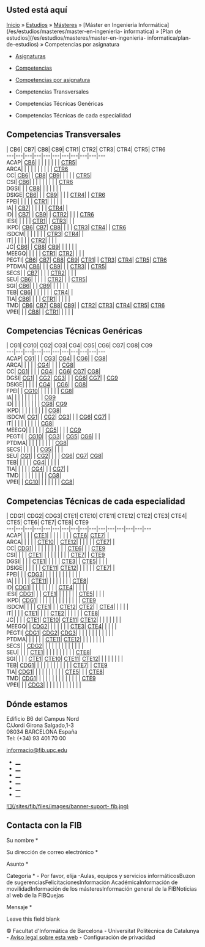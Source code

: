 ## Usted está aquí

[Inicio](/es) » [Estudios](/es/estudios) » [Másteres](/es/estudios/masteres) »
[Máster en Ingeniería Informática](/es/estudios/masteres/master-en-ingenieria-
informatica) » [Plan de estudios](/es/estudios/masteres/master-en-ingenieria-
informatica/plan-de-estudios) » Competencias por asignatura

  * [Asignaturas](/es/estudios/masteres/master-en-ingenieria-informatica/plan-de-estudios/asignaturas)
  * [Competencias](/es/estudios/masteres/master-en-ingenieria-informatica/plan-de-estudios/competencias)
  * [Competencias por asignatura](/es/estudios/masteres/master-en-ingenieria-informatica/plan-de-estudios/competencias-por-asignatura)

  * Competencias Transversales
  * Competencias Técnicas Genéricas
  * Competencias Técnicas de cada especialidad

## Competencias Transversales

| CB6| CB7| CB8| CB9| CTR1| CTR2| CTR3| CTR4| CTR5| CTR6  
---|---|---|---|---|---|---|---|---|---|---  
ACAP| [CB6](competencias#CB6 "Que los estudiantes sepan aplicar los conocimientos adquiridos y su capacidad de resolución de problemas en entornos nuevos o poco conocidos dentro de contextos más amplios \(o multidisciplinares\) relacionados con su área de estudio.")| | | | | | | | [CTR5](competencias#CTR5 "Tener motivación para la realización profesional y para afrontar nuevos retos, así como una visión amplia de las posibilidades de la carrera profesional en el ámbito de la Ingeniería en Informática. Tener motivación por la calidad y la mejora continua, y actuar con rigor en el desarrollo profesional. Capacidad de adaptación a los cambios organizativos o tecnológicos. Capacidad de trabajar en situaciones de falta de información y/o con restricciones temporales y/o de recursos.")|   
ARCA| | | | | | | | | | [CTR6](competencias#CTR6 "Capacidad de razonamiento crítico, lógico y matemático. Capacidad para resolver problemas dentro de su área de estudio. Capacidad de abstracción: capacidad de crear y utilizar modelos que reflejen situaciones reales. Capacidad de diseñar y realizar experimentos sencillos, y analizar e interpretar sus resultados. Capacidad de análisis, síntesis y evaluación.")  
CC| [CB6](competencias#CB6 "Que los estudiantes sepan aplicar los conocimientos adquiridos y su capacidad de resolución de problemas en entornos nuevos o poco conocidos dentro de contextos más amplios \(o multidisciplinares\) relacionados con su área de estudio.")| | [CB8](competencias#CB8 "Que los estudiantes sepan comunicar sus conclusiones y los conocimientos y razones últimas que las sustentan a públicos especializados y no especializados de un modo claro y sin  ambigüedades.")| [CB9](competencias#CB9 "Que los estudiantes posean las habilidades de aprendizaje que  les permitan continuar estudiando de un modo que habrá de ser en gran medida autodirigido o autónomo.")| | | | | [CTR5](competencias#CTR5 "Tener motivación para la realización profesional y para afrontar nuevos retos, así como una visión amplia de las posibilidades de la carrera profesional en el ámbito de la Ingeniería en Informática. Tener motivación por la calidad y la mejora continua, y actuar con rigor en el desarrollo profesional. Capacidad de adaptación a los cambios organizativos o tecnológicos. Capacidad de trabajar en situaciones de falta de información y/o con restricciones temporales y/o de recursos.")|   
CSI| [CB6](competencias#CB6 "Que los estudiantes sepan aplicar los conocimientos adquiridos y su capacidad de resolución de problemas en entornos nuevos o poco conocidos dentro de contextos más amplios \(o multidisciplinares\) relacionados con su área de estudio.")| | | | | | | | | [CTR6](competencias#CTR6 "Capacidad de razonamiento crítico, lógico y matemático. Capacidad para resolver problemas dentro de su área de estudio. Capacidad de abstracción: capacidad de crear y utilizar modelos que reflejen situaciones reales. Capacidad de diseñar y realizar experimentos sencillos, y analizar e interpretar sus resultados. Capacidad de análisis, síntesis y evaluación.")  
DGSI| | | [CB8](competencias#CB8 "Que los estudiantes sepan comunicar sus conclusiones y los conocimientos y razones últimas que las sustentan a públicos especializados y no especializados de un modo claro y sin  ambigüedades.")| | | | | | |   
DSIGE| [CB6](competencias#CB6 "Que los estudiantes sepan aplicar los conocimientos adquiridos y su capacidad de resolución de problemas en entornos nuevos o poco conocidos dentro de contextos más amplios \(o multidisciplinares\) relacionados con su área de estudio.")| | | [CB9](competencias#CB9 "Que los estudiantes posean las habilidades de aprendizaje que  les permitan continuar estudiando de un modo que habrá de ser en gran medida autodirigido o autónomo.")| | | | [CTR4](competencias#CTR4 "Gestionar la adquisición, la estructuración, el análisis y la visualización de datos e  información del ámbito de la ingeniería informática y valorar de forma crítica los resultados de esta gestión.")| | [CTR6](competencias#CTR6 "Capacidad de razonamiento crítico, lógico y matemático. Capacidad para resolver problemas dentro de su área de estudio. Capacidad de abstracción: capacidad de crear y utilizar modelos que reflejen situaciones reales. Capacidad de diseñar y realizar experimentos sencillos, y analizar e interpretar sus resultados. Capacidad de análisis, síntesis y evaluación.")  
FPEI| | | | | [CTR1](competencias#CTR1 "Conocer y comprender la organización de una empresa y las ciencias que rigen su actividad; capacidad de comprender las reglas laborales y las relaciones entre la planificación, las estrategias industriales y comerciales, la calidad y el beneficio. Desarrollar la creatividad, el espíritu emprendedor y la tendencia a la innovación. Conocer y entender los mecanismos en que se basa la investigación científica, así como los mecanismos e instrumentos de transferencia de resultados entre los diferentes agentes socioeconómicos implicados en los procesos de I+D+i.")| | | | |   
IA| | [CB7](competencias#CB7 "Que los estudiantes sean capaces de integrar conocimientos y enfrentarse a la complejidad de formular juicios a partir de una información que, siendo incompleta o limitada, incluya reflexiones  sobre las responsabilidades sociales y éticas vinculadas a la aplicación de sus conocimientos y juicios")| | | | | | [CTR4](competencias#CTR4 "Gestionar la adquisición, la estructuración, el análisis y la visualización de datos e  información del ámbito de la ingeniería informática y valorar de forma crítica los resultados de esta gestión.")| |   
ID| | [CB7](competencias#CB7 "Que los estudiantes sean capaces de integrar conocimientos y enfrentarse a la complejidad de formular juicios a partir de una información que, siendo incompleta o limitada, incluya reflexiones  sobre las responsabilidades sociales y éticas vinculadas a la aplicación de sus conocimientos y juicios")| | [CB9](competencias#CB9 "Que los estudiantes posean las habilidades de aprendizaje que  les permitan continuar estudiando de un modo que habrá de ser en gran medida autodirigido o autónomo.")| | [CTR2](competencias#CTR2 "Conocer y comprender la complejidad de los fenómenos económicos y sociales típicos de la sociedad del bienestar. Ser capaz de analizar y valorar el impacto social y medioambiental ")| | | | [CTR6](competencias#CTR6 "Capacidad de razonamiento crítico, lógico y matemático. Capacidad para resolver problemas dentro de su área de estudio. Capacidad de abstracción: capacidad de crear y utilizar modelos que reflejen situaciones reales. Capacidad de diseñar y realizar experimentos sencillos, y analizar e interpretar sus resultados. Capacidad de análisis, síntesis y evaluación.")  
IESI| | | | | [CTR1](competencias#CTR1 "Conocer y comprender la organización de una empresa y las ciencias que rigen su actividad; capacidad de comprender las reglas laborales y las relaciones entre la planificación, las estrategias industriales y comerciales, la calidad y el beneficio. Desarrollar la creatividad, el espíritu emprendedor y la tendencia a la innovación. Conocer y entender los mecanismos en que se basa la investigación científica, así como los mecanismos e instrumentos de transferencia de resultados entre los diferentes agentes socioeconómicos implicados en los procesos de I+D+i.")| | [CTR3](competencias#CTR3 "Ser capaz de trabajar como miembro de un equipo, ya sea como un miembro más, o realizando tareas de dirección con la finalidad de contribuir a desarrollar proyectos con pragmatismo y sentido de la responsabilidad, asumiendo compromisos teniendo en cuenta los recursos disponibles.")| | |   
IKPD| [CB6](competencias#CB6 "Que los estudiantes sepan aplicar los conocimientos adquiridos y su capacidad de resolución de problemas en entornos nuevos o poco conocidos dentro de contextos más amplios \(o multidisciplinares\) relacionados con su área de estudio.")| [CB7](competencias#CB7 "Que los estudiantes sean capaces de integrar conocimientos y enfrentarse a la complejidad de formular juicios a partir de una información que, siendo incompleta o limitada, incluya reflexiones  sobre las responsabilidades sociales y éticas vinculadas a la aplicación de sus conocimientos y juicios")| [CB8](competencias#CB8 "Que los estudiantes sepan comunicar sus conclusiones y los conocimientos y razones últimas que las sustentan a públicos especializados y no especializados de un modo claro y sin  ambigüedades.")| | | | [CTR3](competencias#CTR3 "Ser capaz de trabajar como miembro de un equipo, ya sea como un miembro más, o realizando tareas de dirección con la finalidad de contribuir a desarrollar proyectos con pragmatismo y sentido de la responsabilidad, asumiendo compromisos teniendo en cuenta los recursos disponibles.")| [CTR4](competencias#CTR4 "Gestionar la adquisición, la estructuración, el análisis y la visualización de datos e  información del ámbito de la ingeniería informática y valorar de forma crítica los resultados de esta gestión.")| | [CTR6](competencias#CTR6 "Capacidad de razonamiento crítico, lógico y matemático. Capacidad para resolver problemas dentro de su área de estudio. Capacidad de abstracción: capacidad de crear y utilizar modelos que reflejen situaciones reales. Capacidad de diseñar y realizar experimentos sencillos, y analizar e interpretar sus resultados. Capacidad de análisis, síntesis y evaluación.")  
ISDCM| | | | | | | [CTR3](competencias#CTR3 "Ser capaz de trabajar como miembro de un equipo, ya sea como un miembro más, o realizando tareas de dirección con la finalidad de contribuir a desarrollar proyectos con pragmatismo y sentido de la responsabilidad, asumiendo compromisos teniendo en cuenta los recursos disponibles.")| [CTR4](competencias#CTR4 "Gestionar la adquisición, la estructuración, el análisis y la visualización de datos e  información del ámbito de la ingeniería informática y valorar de forma crítica los resultados de esta gestión.")| |   
IT| | | | | | [CTR2](competencias#CTR2 "Conocer y comprender la complejidad de los fenómenos económicos y sociales típicos de la sociedad del bienestar. Ser capaz de analizar y valorar el impacto social y medioambiental ")| | | |   
JC| [CB6](competencias#CB6 "Que los estudiantes sepan aplicar los conocimientos adquiridos y su capacidad de resolución de problemas en entornos nuevos o poco conocidos dentro de contextos más amplios \(o multidisciplinares\) relacionados con su área de estudio.")| | [CB8](competencias#CB8 "Que los estudiantes sepan comunicar sus conclusiones y los conocimientos y razones últimas que las sustentan a públicos especializados y no especializados de un modo claro y sin  ambigüedades.")| [CB9](competencias#CB9 "Que los estudiantes posean las habilidades de aprendizaje que  les permitan continuar estudiando de un modo que habrá de ser en gran medida autodirigido o autónomo.")| | | | | |   
MEEGQ| | | | | [CTR1](competencias#CTR1 "Conocer y comprender la organización de una empresa y las ciencias que rigen su actividad; capacidad de comprender las reglas laborales y las relaciones entre la planificación, las estrategias industriales y comerciales, la calidad y el beneficio. Desarrollar la creatividad, el espíritu emprendedor y la tendencia a la innovación. Conocer y entender los mecanismos en que se basa la investigación científica, así como los mecanismos e instrumentos de transferencia de resultados entre los diferentes agentes socioeconómicos implicados en los procesos de I+D+i.")| [CTR2](competencias#CTR2 "Conocer y comprender la complejidad de los fenómenos económicos y sociales típicos de la sociedad del bienestar. Ser capaz de analizar y valorar el impacto social y medioambiental ")| | | |   
PEGTI| [CB6](competencias#CB6 "Que los estudiantes sepan aplicar los conocimientos adquiridos y su capacidad de resolución de problemas en entornos nuevos o poco conocidos dentro de contextos más amplios \(o multidisciplinares\) relacionados con su área de estudio.")| [CB7](competencias#CB7 "Que los estudiantes sean capaces de integrar conocimientos y enfrentarse a la complejidad de formular juicios a partir de una información que, siendo incompleta o limitada, incluya reflexiones  sobre las responsabilidades sociales y éticas vinculadas a la aplicación de sus conocimientos y juicios")| [CB8](competencias#CB8 "Que los estudiantes sepan comunicar sus conclusiones y los conocimientos y razones últimas que las sustentan a públicos especializados y no especializados de un modo claro y sin  ambigüedades.")| [CB9](competencias#CB9 "Que los estudiantes posean las habilidades de aprendizaje que  les permitan continuar estudiando de un modo que habrá de ser en gran medida autodirigido o autónomo.")| [CTR1](competencias#CTR1 "Conocer y comprender la organización de una empresa y las ciencias que rigen su actividad; capacidad de comprender las reglas laborales y las relaciones entre la planificación, las estrategias industriales y comerciales, la calidad y el beneficio. Desarrollar la creatividad, el espíritu emprendedor y la tendencia a la innovación. Conocer y entender los mecanismos en que se basa la investigación científica, así como los mecanismos e instrumentos de transferencia de resultados entre los diferentes agentes socioeconómicos implicados en los procesos de I+D+i.")| | [CTR3](competencias#CTR3 "Ser capaz de trabajar como miembro de un equipo, ya sea como un miembro más, o realizando tareas de dirección con la finalidad de contribuir a desarrollar proyectos con pragmatismo y sentido de la responsabilidad, asumiendo compromisos teniendo en cuenta los recursos disponibles.")| [CTR4](competencias#CTR4 "Gestionar la adquisición, la estructuración, el análisis y la visualización de datos e  información del ámbito de la ingeniería informática y valorar de forma crítica los resultados de esta gestión.")| [CTR5](competencias#CTR5 "Tener motivación para la realización profesional y para afrontar nuevos retos, así como una visión amplia de las posibilidades de la carrera profesional en el ámbito de la Ingeniería en Informática. Tener motivación por la calidad y la mejora continua, y actuar con rigor en el desarrollo profesional. Capacidad de adaptación a los cambios organizativos o tecnológicos. Capacidad de trabajar en situaciones de falta de información y/o con restricciones temporales y/o de recursos.")| [CTR6](competencias#CTR6 "Capacidad de razonamiento crítico, lógico y matemático. Capacidad para resolver problemas dentro de su área de estudio. Capacidad de abstracción: capacidad de crear y utilizar modelos que reflejen situaciones reales. Capacidad de diseñar y realizar experimentos sencillos, y analizar e interpretar sus resultados. Capacidad de análisis, síntesis y evaluación.")  
PTDMA| [CB6](competencias#CB6 "Que los estudiantes sepan aplicar los conocimientos adquiridos y su capacidad de resolución de problemas en entornos nuevos o poco conocidos dentro de contextos más amplios \(o multidisciplinares\) relacionados con su área de estudio.")| | | [CB9](competencias#CB9 "Que los estudiantes posean las habilidades de aprendizaje que  les permitan continuar estudiando de un modo que habrá de ser en gran medida autodirigido o autónomo.")| | | [CTR3](competencias#CTR3 "Ser capaz de trabajar como miembro de un equipo, ya sea como un miembro más, o realizando tareas de dirección con la finalidad de contribuir a desarrollar proyectos con pragmatismo y sentido de la responsabilidad, asumiendo compromisos teniendo en cuenta los recursos disponibles.")| | [CTR5](competencias#CTR5 "Tener motivación para la realización profesional y para afrontar nuevos retos, así como una visión amplia de las posibilidades de la carrera profesional en el ámbito de la Ingeniería en Informática. Tener motivación por la calidad y la mejora continua, y actuar con rigor en el desarrollo profesional. Capacidad de adaptación a los cambios organizativos o tecnológicos. Capacidad de trabajar en situaciones de falta de información y/o con restricciones temporales y/o de recursos.")|   
SECS| | [CB7](competencias#CB7 "Que los estudiantes sean capaces de integrar conocimientos y enfrentarse a la complejidad de formular juicios a partir de una información que, siendo incompleta o limitada, incluya reflexiones  sobre las responsabilidades sociales y éticas vinculadas a la aplicación de sus conocimientos y juicios")| | | | [CTR2](competencias#CTR2 "Conocer y comprender la complejidad de los fenómenos económicos y sociales típicos de la sociedad del bienestar. Ser capaz de analizar y valorar el impacto social y medioambiental ")| | | |   
SEU| [CB6](competencias#CB6 "Que los estudiantes sepan aplicar los conocimientos adquiridos y su capacidad de resolución de problemas en entornos nuevos o poco conocidos dentro de contextos más amplios \(o multidisciplinares\) relacionados con su área de estudio.")| | | | | [CTR2](competencias#CTR2 "Conocer y comprender la complejidad de los fenómenos económicos y sociales típicos de la sociedad del bienestar. Ser capaz de analizar y valorar el impacto social y medioambiental ")| | | [CTR5](competencias#CTR5 "Tener motivación para la realización profesional y para afrontar nuevos retos, así como una visión amplia de las posibilidades de la carrera profesional en el ámbito de la Ingeniería en Informática. Tener motivación por la calidad y la mejora continua, y actuar con rigor en el desarrollo profesional. Capacidad de adaptación a los cambios organizativos o tecnológicos. Capacidad de trabajar en situaciones de falta de información y/o con restricciones temporales y/o de recursos.")|   
SGI| [CB6](competencias#CB6 "Que los estudiantes sepan aplicar los conocimientos adquiridos y su capacidad de resolución de problemas en entornos nuevos o poco conocidos dentro de contextos más amplios \(o multidisciplinares\) relacionados con su área de estudio.")| | | [CB9](competencias#CB9 "Que los estudiantes posean las habilidades de aprendizaje que  les permitan continuar estudiando de un modo que habrá de ser en gran medida autodirigido o autónomo.")| | | | | |   
TEB| [CB6](competencias#CB6 "Que los estudiantes sepan aplicar los conocimientos adquiridos y su capacidad de resolución de problemas en entornos nuevos o poco conocidos dentro de contextos más amplios \(o multidisciplinares\) relacionados con su área de estudio.")| | | | | | | [CTR4](competencias#CTR4 "Gestionar la adquisición, la estructuración, el análisis y la visualización de datos e  información del ámbito de la ingeniería informática y valorar de forma crítica los resultados de esta gestión.")| |   
TIA| [CB6](competencias#CB6 "Que los estudiantes sepan aplicar los conocimientos adquiridos y su capacidad de resolución de problemas en entornos nuevos o poco conocidos dentro de contextos más amplios \(o multidisciplinares\) relacionados con su área de estudio.")| | | | [CTR1](competencias#CTR1 "Conocer y comprender la organización de una empresa y las ciencias que rigen su actividad; capacidad de comprender las reglas laborales y las relaciones entre la planificación, las estrategias industriales y comerciales, la calidad y el beneficio. Desarrollar la creatividad, el espíritu emprendedor y la tendencia a la innovación. Conocer y entender los mecanismos en que se basa la investigación científica, así como los mecanismos e instrumentos de transferencia de resultados entre los diferentes agentes socioeconómicos implicados en los procesos de I+D+i.")| | | | |   
TMD| [CB6](competencias#CB6 "Que los estudiantes sepan aplicar los conocimientos adquiridos y su capacidad de resolución de problemas en entornos nuevos o poco conocidos dentro de contextos más amplios \(o multidisciplinares\) relacionados con su área de estudio.")| [CB7](competencias#CB7 "Que los estudiantes sean capaces de integrar conocimientos y enfrentarse a la complejidad de formular juicios a partir de una información que, siendo incompleta o limitada, incluya reflexiones  sobre las responsabilidades sociales y éticas vinculadas a la aplicación de sus conocimientos y juicios")| [CB8](competencias#CB8 "Que los estudiantes sepan comunicar sus conclusiones y los conocimientos y razones últimas que las sustentan a públicos especializados y no especializados de un modo claro y sin  ambigüedades.")| [CB9](competencias#CB9 "Que los estudiantes posean las habilidades de aprendizaje que  les permitan continuar estudiando de un modo que habrá de ser en gran medida autodirigido o autónomo.")| | [CTR2](competencias#CTR2 "Conocer y comprender la complejidad de los fenómenos económicos y sociales típicos de la sociedad del bienestar. Ser capaz de analizar y valorar el impacto social y medioambiental ")| [CTR3](competencias#CTR3 "Ser capaz de trabajar como miembro de un equipo, ya sea como un miembro más, o realizando tareas de dirección con la finalidad de contribuir a desarrollar proyectos con pragmatismo y sentido de la responsabilidad, asumiendo compromisos teniendo en cuenta los recursos disponibles.")| [CTR4](competencias#CTR4 "Gestionar la adquisición, la estructuración, el análisis y la visualización de datos e  información del ámbito de la ingeniería informática y valorar de forma crítica los resultados de esta gestión.")| [CTR5](competencias#CTR5 "Tener motivación para la realización profesional y para afrontar nuevos retos, así como una visión amplia de las posibilidades de la carrera profesional en el ámbito de la Ingeniería en Informática. Tener motivación por la calidad y la mejora continua, y actuar con rigor en el desarrollo profesional. Capacidad de adaptación a los cambios organizativos o tecnológicos. Capacidad de trabajar en situaciones de falta de información y/o con restricciones temporales y/o de recursos.")| [CTR6](competencias#CTR6 "Capacidad de razonamiento crítico, lógico y matemático. Capacidad para resolver problemas dentro de su área de estudio. Capacidad de abstracción: capacidad de crear y utilizar modelos que reflejen situaciones reales. Capacidad de diseñar y realizar experimentos sencillos, y analizar e interpretar sus resultados. Capacidad de análisis, síntesis y evaluación.")  
VPEI| | | [CB8](competencias#CB8 "Que los estudiantes sepan comunicar sus conclusiones y los conocimientos y razones últimas que las sustentan a públicos especializados y no especializados de un modo claro y sin  ambigüedades.")| | [CTR1](competencias#CTR1 "Conocer y comprender la organización de una empresa y las ciencias que rigen su actividad; capacidad de comprender las reglas laborales y las relaciones entre la planificación, las estrategias industriales y comerciales, la calidad y el beneficio. Desarrollar la creatividad, el espíritu emprendedor y la tendencia a la innovación. Conocer y entender los mecanismos en que se basa la investigación científica, así como los mecanismos e instrumentos de transferencia de resultados entre los diferentes agentes socioeconómicos implicados en los procesos de I+D+i.")| | | | |   
  
## Competencias Técnicas Genéricas

| CG1| CG10| CG2| CG3| CG4| CG5| CG6| CG7| CG8| CG9  
---|---|---|---|---|---|---|---|---|---|---  
ACAP| [CG1](competencias#CG1 "Capacidad para proyectar, calcular y diseñar productos, procesos e instalaciones en todos los ámbitos de la ingeniería informática.")| | | [CG3](competencias#CG3 "Capacidad para dirigir, planificar y supervisar equipos multidisciplinares.")| [CG4](competencias#CG4 "Capacidad para el modelado matemático, cálculo y simulación en centros tecnológicos y de ingeniería de empresa, particularmente en tareas de investigación, desarrollo e innovación en todos los ámbitos relacionados con la Ingeniería en Informática.")| | [CG6](competencias#CG6 "Capacidad para la dirección general, dirección técnica y dirección de proyectos de investigación, desarrollo e innovación, en empresas y centros tecnológicos, en el ámbito de la Ingeniería Informática.")| | [CG8](competencias#CG8 "Capacidad para la aplicación de los conocimientos adquiridos y de resolver problemas en entornos nuevos o poco conocidos dentro de contextos más amplios y mulitidisciplinares, siendo capaces de integrar estos conocimientos.")|   
ARCA| | | | | [CG4](competencias#CG4 "Capacidad para el modelado matemático, cálculo y simulación en centros tecnológicos y de ingeniería de empresa, particularmente en tareas de investigación, desarrollo e innovación en todos los ámbitos relacionados con la Ingeniería en Informática.")| | | | [CG8](competencias#CG8 "Capacidad para la aplicación de los conocimientos adquiridos y de resolver problemas en entornos nuevos o poco conocidos dentro de contextos más amplios y mulitidisciplinares, siendo capaces de integrar estos conocimientos.")|   
CC| [CG1](competencias#CG1 "Capacidad para proyectar, calcular y diseñar productos, procesos e instalaciones en todos los ámbitos de la ingeniería informática.")| | | | [CG4](competencias#CG4 "Capacidad para el modelado matemático, cálculo y simulación en centros tecnológicos y de ingeniería de empresa, particularmente en tareas de investigación, desarrollo e innovación en todos los ámbitos relacionados con la Ingeniería en Informática.")| | [CG6](competencias#CG6 "Capacidad para la dirección general, dirección técnica y dirección de proyectos de investigación, desarrollo e innovación, en empresas y centros tecnológicos, en el ámbito de la Ingeniería Informática.")| [CG7](competencias#CG7 "Capacidad para la puesta en marcha, dirección y gestión de procesos de fabricación de equipos informáticos, con garantía de la seguridad para las personas y bienes, la calidad final de los productos y su homologación.")| [CG8](competencias#CG8 "Capacidad para la aplicación de los conocimientos adquiridos y de resolver problemas en entornos nuevos o poco conocidos dentro de contextos más amplios y mulitidisciplinares, siendo capaces de integrar estos conocimientos.")|   
DGSI| [CG1](competencias#CG1 "Capacidad para proyectar, calcular y diseñar productos, procesos e instalaciones en todos los ámbitos de la ingeniería informática.")| | [CG2](competencias#CG2 "Capacidad para la dirección de obras e instalaciones de sistemas informáticos,cumpliendo la normativa vigente y asegurando la calidad del servicio.")| [CG3](competencias#CG3 "Capacidad para dirigir, planificar y supervisar equipos multidisciplinares.")| | | [CG6](competencias#CG6 "Capacidad para la dirección general, dirección técnica y dirección de proyectos de investigación, desarrollo e innovación, en empresas y centros tecnológicos, en el ámbito de la Ingeniería Informática.")| [CG7](competencias#CG7 "Capacidad para la puesta en marcha, dirección y gestión de procesos de fabricación de equipos informáticos, con garantía de la seguridad para las personas y bienes, la calidad final de los productos y su homologación.")| | [CG9](competencias#CG9 "Capacidad para comprender y aplicar la responsabilidad ética, la legislación y la deontología profesional de la actividad de la profesión de Ingeniero en Informática.")  
DSIGE| | | | | [CG4](competencias#CG4 "Capacidad para el modelado matemático, cálculo y simulación en centros tecnológicos y de ingeniería de empresa, particularmente en tareas de investigación, desarrollo e innovación en todos los ámbitos relacionados con la Ingeniería en Informática.")| | [CG6](competencias#CG6 "Capacidad para la dirección general, dirección técnica y dirección de proyectos de investigación, desarrollo e innovación, en empresas y centros tecnológicos, en el ámbito de la Ingeniería Informática.")| | [CG8](competencias#CG8 "Capacidad para la aplicación de los conocimientos adquiridos y de resolver problemas en entornos nuevos o poco conocidos dentro de contextos más amplios y mulitidisciplinares, siendo capaces de integrar estos conocimientos.")|   
FPEI| | [CG10](competencias#CG10 "Capacidad para aplicar los principios de la economía y de la gestión de recursos humanos y proyectos, así como la legislación, regulación y normalización de la informática.")| | | | | | | [CG8](competencias#CG8 "Capacidad para la aplicación de los conocimientos adquiridos y de resolver problemas en entornos nuevos o poco conocidos dentro de contextos más amplios y mulitidisciplinares, siendo capaces de integrar estos conocimientos.")|   
IA| | | | | | | | | | [CG9](competencias#CG9 "Capacidad para comprender y aplicar la responsabilidad ética, la legislación y la deontología profesional de la actividad de la profesión de Ingeniero en Informática.")  
ID| | | | | | | | | [CG8](competencias#CG8 "Capacidad para la aplicación de los conocimientos adquiridos y de resolver problemas en entornos nuevos o poco conocidos dentro de contextos más amplios y mulitidisciplinares, siendo capaces de integrar estos conocimientos.")| [CG9](competencias#CG9 "Capacidad para comprender y aplicar la responsabilidad ética, la legislación y la deontología profesional de la actividad de la profesión de Ingeniero en Informática.")  
IKPD| | | | | | | | | [CG8](competencias#CG8 "Capacidad para la aplicación de los conocimientos adquiridos y de resolver problemas en entornos nuevos o poco conocidos dentro de contextos más amplios y mulitidisciplinares, siendo capaces de integrar estos conocimientos.")|   
ISDCM| [CG1](competencias#CG1 "Capacidad para proyectar, calcular y diseñar productos, procesos e instalaciones en todos los ámbitos de la ingeniería informática.")| | [CG2](competencias#CG2 "Capacidad para la dirección de obras e instalaciones de sistemas informáticos,cumpliendo la normativa vigente y asegurando la calidad del servicio.")| [CG3](competencias#CG3 "Capacidad para dirigir, planificar y supervisar equipos multidisciplinares.")| | | [CG6](competencias#CG6 "Capacidad para la dirección general, dirección técnica y dirección de proyectos de investigación, desarrollo e innovación, en empresas y centros tecnológicos, en el ámbito de la Ingeniería Informática.")| [CG7](competencias#CG7 "Capacidad para la puesta en marcha, dirección y gestión de procesos de fabricación de equipos informáticos, con garantía de la seguridad para las personas y bienes, la calidad final de los productos y su homologación.")| |   
IT| | | | | | | | | [CG8](competencias#CG8 "Capacidad para la aplicación de los conocimientos adquiridos y de resolver problemas en entornos nuevos o poco conocidos dentro de contextos más amplios y mulitidisciplinares, siendo capaces de integrar estos conocimientos.")|   
MEEGQ| | | | | | [CG5](competencias#CG5 "Capacidad para la elaboración, planificación estratégica, dirección, coordinación y gestión técnica y económica de proyectos en todos los ámbitos de la Ingeniería en Informática siguiendo criterios de calidad y medioambientales.")| | | | [CG9](competencias#CG9 "Capacidad para comprender y aplicar la responsabilidad ética, la legislación y la deontología profesional de la actividad de la profesión de Ingeniero en Informática.")  
PEGTI| | [CG10](competencias#CG10 "Capacidad para aplicar los principios de la economía y de la gestión de recursos humanos y proyectos, así como la legislación, regulación y normalización de la informática.")| | [CG3](competencias#CG3 "Capacidad para dirigir, planificar y supervisar equipos multidisciplinares.")| | [CG5](competencias#CG5 "Capacidad para la elaboración, planificación estratégica, dirección, coordinación y gestión técnica y económica de proyectos en todos los ámbitos de la Ingeniería en Informática siguiendo criterios de calidad y medioambientales.")| [CG6](competencias#CG6 "Capacidad para la dirección general, dirección técnica y dirección de proyectos de investigación, desarrollo e innovación, en empresas y centros tecnológicos, en el ámbito de la Ingeniería Informática.")| | |   
PTDMA| | | | | | | | | [CG8](competencias#CG8 "Capacidad para la aplicación de los conocimientos adquiridos y de resolver problemas en entornos nuevos o poco conocidos dentro de contextos más amplios y mulitidisciplinares, siendo capaces de integrar estos conocimientos.")|   
SECS| | | | | | [CG5](competencias#CG5 "Capacidad para la elaboración, planificación estratégica, dirección, coordinación y gestión técnica y económica de proyectos en todos los ámbitos de la Ingeniería en Informática siguiendo criterios de calidad y medioambientales.")| | | |   
SEU| [CG1](competencias#CG1 "Capacidad para proyectar, calcular y diseñar productos, procesos e instalaciones en todos los ámbitos de la ingeniería informática.")| | [CG2](competencias#CG2 "Capacidad para la dirección de obras e instalaciones de sistemas informáticos,cumpliendo la normativa vigente y asegurando la calidad del servicio.")| | | | [CG6](competencias#CG6 "Capacidad para la dirección general, dirección técnica y dirección de proyectos de investigación, desarrollo e innovación, en empresas y centros tecnológicos, en el ámbito de la Ingeniería Informática.")| [CG7](competencias#CG7 "Capacidad para la puesta en marcha, dirección y gestión de procesos de fabricación de equipos informáticos, con garantía de la seguridad para las personas y bienes, la calidad final de los productos y su homologación.")| [CG8](competencias#CG8 "Capacidad para la aplicación de los conocimientos adquiridos y de resolver problemas en entornos nuevos o poco conocidos dentro de contextos más amplios y mulitidisciplinares, siendo capaces de integrar estos conocimientos.")|   
TEB| | | | | [CG4](competencias#CG4 "Capacidad para el modelado matemático, cálculo y simulación en centros tecnológicos y de ingeniería de empresa, particularmente en tareas de investigación, desarrollo e innovación en todos los ámbitos relacionados con la Ingeniería en Informática.")| | | | |   
TIA| | | | | [CG4](competencias#CG4 "Capacidad para el modelado matemático, cálculo y simulación en centros tecnológicos y de ingeniería de empresa, particularmente en tareas de investigación, desarrollo e innovación en todos los ámbitos relacionados con la Ingeniería en Informática.")| | | [CG7](competencias#CG7 "Capacidad para la puesta en marcha, dirección y gestión de procesos de fabricación de equipos informáticos, con garantía de la seguridad para las personas y bienes, la calidad final de los productos y su homologación.")| |   
TMD| | | | | | | | | [CG8](competencias#CG8 "Capacidad para la aplicación de los conocimientos adquiridos y de resolver problemas en entornos nuevos o poco conocidos dentro de contextos más amplios y mulitidisciplinares, siendo capaces de integrar estos conocimientos.")|   
VPEI| | [CG10](competencias#CG10 "Capacidad para aplicar los principios de la economía y de la gestión de recursos humanos y proyectos, así como la legislación, regulación y normalización de la informática.")| | | | | | | [CG8](competencias#CG8 "Capacidad para la aplicación de los conocimientos adquiridos y de resolver problemas en entornos nuevos o poco conocidos dentro de contextos más amplios y mulitidisciplinares, siendo capaces de integrar estos conocimientos.")|   
  
## Competencias Técnicas de cada especialidad

| CDG1| CDG2| CDG3| CTE1| CTE10| CTE11| CTE12| CTE2| CTE3| CTE4| CTE5| CTE6|
CTE7| CTE8| CTE9  
---|---|---|---|---|---|---|---|---|---|---|---|---|---|---|---  
ACAP| | | | [CTE1](competencias#CTE1 "Capacidad para modelar, diseñar, definir la arquitectura, implantar, gestionar, operar, administrar y mantener aplicaciones, redes, sistemas, servicios y contenidos informáticos.")| | | | | | | | [CTE6](competencias#CTE6 "Capacidad para diseñar y evaluar sistemas operativos y servidores, y aplicaciones y sistemas basados en computación distribuida.")| [CTE7](competencias#CTE7 "Capacidad para comprender y poder aplicar conocimientos avanzados de computación de altas prestaciones y métodos numéricos o computacionales a problemas de ingeniería.")| |   
ARCA| | | | | [CTE10](competencias#CTE10 "Capacidad para utilizar y desarrollar metodologías, métodos, técnicas, programas de uso específico, normas y estándares de computación gráfica.")| | [CTE12](competencias#CTE12 "Capacidad para la creación y explotación de entornos virtuales, y para la creación, gestión y distribución de contenidos multimedia.")| | | | | | [CTE7](competencias#CTE7 "Capacidad para comprender y poder aplicar conocimientos avanzados de computación de altas prestaciones y métodos numéricos o computacionales a problemas de ingeniería.")| |   
CC| [CDG1](competencias#CDG1 "Capacidad para la integración de tecnologías, aplicaciones, servicios y sistemas propios de la Ingeniería Informática, con carácter generalista, y en contextos más amplios y multidisciplinares.")| | | | | | | | | | | [CTE6](competencias#CTE6 "Capacidad para diseñar y evaluar sistemas operativos y servidores, y aplicaciones y sistemas basados en computación distribuida.")| | | [CTE9](competencias#CTE9 "Capacidad para aplicar métodos matemáticos, estadísticos y de inteligencia artificial para modelar, diseñar y desarrollar aplicaciones, servicios, sistemas inteligentes y sistemas basados en el conocimiento.")  
CSI| | | | [CTE1](competencias#CTE1 "Capacidad para modelar, diseñar, definir la arquitectura, implantar, gestionar, operar, administrar y mantener aplicaciones, redes, sistemas, servicios y contenidos informáticos.")| | | | | | | | | [CTE7](competencias#CTE7 "Capacidad para comprender y poder aplicar conocimientos avanzados de computación de altas prestaciones y métodos numéricos o computacionales a problemas de ingeniería.")| | [CTE9](competencias#CTE9 "Capacidad para aplicar métodos matemáticos, estadísticos y de inteligencia artificial para modelar, diseñar y desarrollar aplicaciones, servicios, sistemas inteligentes y sistemas basados en el conocimiento.")  
DGSI| | | | [CTE1](competencias#CTE1 "Capacidad para modelar, diseñar, definir la arquitectura, implantar, gestionar, operar, administrar y mantener aplicaciones, redes, sistemas, servicios y contenidos informáticos.")| | | | | [CTE3](competencias#CTE3 "Capacidad para asegurar, gestionar, auditar y certificar la calidad de los desarrollos, procesos, sistemas, servicios, aplicaciones y productos informáticos.")| | [CTE5](competencias#CTE5 "Capacidad para analizar las necesidades de información que se plantean en un entorno y llevar a cabo en todas sus etapas el proceso de construcción de un sistema de información.")| | | |   
DSIGE| | | | | | [CTE11](competencias#CTE11 "Capacidad para conceptualizar, diseñar, desarrollar y evaluar la interacción persona-ordenador de productos, sistemas, aplicaciones y servicios informáticos.")| [CTE12](competencias#CTE12 "Capacidad para la creación y explotación de entornos virtuales, y para la creación, gestión y distribución de contenidos multimedia.")| | | | | | [CTE7](competencias#CTE7 "Capacidad para comprender y poder aplicar conocimientos avanzados de computación de altas prestaciones y métodos numéricos o computacionales a problemas de ingeniería.")| |   
FPEI| | | [CDG3](competencias#CDG3 "Capacidad para la dirección de proyectos de investigación, desarrollo e innovación, en empresas y centros tecnológicos, con garantía de la seguridad para las personas y bienes, la calidad final de los productos y su homologación.")| | | | | | | | | | | |   
IA| | | | | | [CTE11](competencias#CTE11 "Capacidad para conceptualizar, diseñar, desarrollar y evaluar la interacción persona-ordenador de productos, sistemas, aplicaciones y servicios informáticos.")| | | | | | | | [CTE8](competencias#CTE8 "Capacidad de diseñar y desarrollar sistemas, aplicaciones y servicios informáticos en sistemas empotrados y ubicuos.")|   
ID| [CDG1](competencias#CDG1 "Capacidad para la integración de tecnologías, aplicaciones, servicios y sistemas propios de la Ingeniería Informática, con carácter generalista, y en contextos más amplios y multidisciplinares.")| | | | | | | | | [CTE4](competencias#CTE4 "Capacidad para diseñar, desarrollar, gestionar y evaluar mecanismos de certificación y garantía de seguridad en el tratamiento y acceso a la información en un sistema de procesamiento local o distribuido.")| | | | |   
IESI| [CDG1](competencias#CDG1 "Capacidad para la integración de tecnologías, aplicaciones, servicios y sistemas propios de la Ingeniería Informática, con carácter generalista, y en contextos más amplios y multidisciplinares.")| | | [CTE1](competencias#CTE1 "Capacidad para modelar, diseñar, definir la arquitectura, implantar, gestionar, operar, administrar y mantener aplicaciones, redes, sistemas, servicios y contenidos informáticos.")| | | | | | | [CTE5](competencias#CTE5 "Capacidad para analizar las necesidades de información que se plantean en un entorno y llevar a cabo en todas sus etapas el proceso de construcción de un sistema de información.")| | | |   
IKPD| [CDG1](competencias#CDG1 "Capacidad para la integración de tecnologías, aplicaciones, servicios y sistemas propios de la Ingeniería Informática, con carácter generalista, y en contextos más amplios y multidisciplinares.")| | | | | | | | | | | | | | [CTE9](competencias#CTE9 "Capacidad para aplicar métodos matemáticos, estadísticos y de inteligencia artificial para modelar, diseñar y desarrollar aplicaciones, servicios, sistemas inteligentes y sistemas basados en el conocimiento.")  
ISDCM| | | | [CTE1](competencias#CTE1 "Capacidad para modelar, diseñar, definir la arquitectura, implantar, gestionar, operar, administrar y mantener aplicaciones, redes, sistemas, servicios y contenidos informáticos.")| | | [CTE12](competencias#CTE12 "Capacidad para la creación y explotación de entornos virtuales, y para la creación, gestión y distribución de contenidos multimedia.")| [CTE2](competencias#CTE2 "Capacidad de comprender y saber aplicar el funcionamiento y organización de Internet, las tecnologías y protocolos de redes de nueva generación, los modelos de componentes, software intermediario y servicios.")| | [CTE4](competencias#CTE4 "Capacidad para diseñar, desarrollar, gestionar y evaluar mecanismos de certificación y garantía de seguridad en el tratamiento y acceso a la información en un sistema de procesamiento local o distribuido.")| | | | |   
IT| | | | [CTE1](competencias#CTE1 "Capacidad para modelar, diseñar, definir la arquitectura, implantar, gestionar, operar, administrar y mantener aplicaciones, redes, sistemas, servicios y contenidos informáticos.")| | | | [CTE2](competencias#CTE2 "Capacidad de comprender y saber aplicar el funcionamiento y organización de Internet, las tecnologías y protocolos de redes de nueva generación, los modelos de componentes, software intermediario y servicios.")| | | | | | [CTE8](competencias#CTE8 "Capacidad de diseñar y desarrollar sistemas, aplicaciones y servicios informáticos en sistemas empotrados y ubicuos.")|   
JC| | | | [CTE1](competencias#CTE1 "Capacidad para modelar, diseñar, definir la arquitectura, implantar, gestionar, operar, administrar y mantener aplicaciones, redes, sistemas, servicios y contenidos informáticos.")| [CTE10](competencias#CTE10 "Capacidad para utilizar y desarrollar metodologías, métodos, técnicas, programas de uso específico, normas y estándares de computación gráfica.")| [CTE11](competencias#CTE11 "Capacidad para conceptualizar, diseñar, desarrollar y evaluar la interacción persona-ordenador de productos, sistemas, aplicaciones y servicios informáticos.")| [CTE12](competencias#CTE12 "Capacidad para la creación y explotación de entornos virtuales, y para la creación, gestión y distribución de contenidos multimedia.")| | | | | | | |   
MEEGQ| | [CDG2](competencias#CDG2 "Capacidad para la planificación estratégica, elaboración, dirección, coordinación, y gestión técnica y económica en los ámbitos de la ingeniería informática relacionados, entre otros, con: sistemas, aplicaciones, servicios, redes, infraestructuras o instalaciones informáticas y centros o factorías de desarrollo de software, respetando el adecuado cumplimiento de los criterios de calidad y medioambientales y en entornos de trabajo multidisciplinares.")| | | | | | | [CTE3](competencias#CTE3 "Capacidad para asegurar, gestionar, auditar y certificar la calidad de los desarrollos, procesos, sistemas, servicios, aplicaciones y productos informáticos.")| [CTE4](competencias#CTE4 "Capacidad para diseñar, desarrollar, gestionar y evaluar mecanismos de certificación y garantía de seguridad en el tratamiento y acceso a la información en un sistema de procesamiento local o distribuido.")| | | | |   
PEGTI| [CDG1](competencias#CDG1 "Capacidad para la integración de tecnologías, aplicaciones, servicios y sistemas propios de la Ingeniería Informática, con carácter generalista, y en contextos más amplios y multidisciplinares.")| [CDG2](competencias#CDG2 "Capacidad para la planificación estratégica, elaboración, dirección, coordinación, y gestión técnica y económica en los ámbitos de la ingeniería informática relacionados, entre otros, con: sistemas, aplicaciones, servicios, redes, infraestructuras o instalaciones informáticas y centros o factorías de desarrollo de software, respetando el adecuado cumplimiento de los criterios de calidad y medioambientales y en entornos de trabajo multidisciplinares.")| [CDG3](competencias#CDG3 "Capacidad para la dirección de proyectos de investigación, desarrollo e innovación, en empresas y centros tecnológicos, con garantía de la seguridad para las personas y bienes, la calidad final de los productos y su homologación.")| | | | | | | | | | | |   
PTDMA| | | | | | [CTE11](competencias#CTE11 "Capacidad para conceptualizar, diseñar, desarrollar y evaluar la interacción persona-ordenador de productos, sistemas, aplicaciones y servicios informáticos.")| [CTE12](competencias#CTE12 "Capacidad para la creación y explotación de entornos virtuales, y para la creación, gestión y distribución de contenidos multimedia.")| | | | | | | |   
SECS| | [CDG2](competencias#CDG2 "Capacidad para la planificación estratégica, elaboración, dirección, coordinación, y gestión técnica y económica en los ámbitos de la ingeniería informática relacionados, entre otros, con: sistemas, aplicaciones, servicios, redes, infraestructuras o instalaciones informáticas y centros o factorías de desarrollo de software, respetando el adecuado cumplimiento de los criterios de calidad y medioambientales y en entornos de trabajo multidisciplinares.")| | | | | | | | | | | | |   
SEU| | | | [CTE1](competencias#CTE1 "Capacidad para modelar, diseñar, definir la arquitectura, implantar, gestionar, operar, administrar y mantener aplicaciones, redes, sistemas, servicios y contenidos informáticos.")| | | | | | | | | | [CTE8](competencias#CTE8 "Capacidad de diseñar y desarrollar sistemas, aplicaciones y servicios informáticos en sistemas empotrados y ubicuos.")|   
SGI| | | | [CTE1](competencias#CTE1 "Capacidad para modelar, diseñar, definir la arquitectura, implantar, gestionar, operar, administrar y mantener aplicaciones, redes, sistemas, servicios y contenidos informáticos.")| [CTE10](competencias#CTE10 "Capacidad para utilizar y desarrollar metodologías, métodos, técnicas, programas de uso específico, normas y estándares de computación gráfica.")| [CTE11](competencias#CTE11 "Capacidad para conceptualizar, diseñar, desarrollar y evaluar la interacción persona-ordenador de productos, sistemas, aplicaciones y servicios informáticos.")| [CTE12](competencias#CTE12 "Capacidad para la creación y explotación de entornos virtuales, y para la creación, gestión y distribución de contenidos multimedia.")| | | | | | | |   
TEB| [CDG1](competencias#CDG1 "Capacidad para la integración de tecnologías, aplicaciones, servicios y sistemas propios de la Ingeniería Informática, con carácter generalista, y en contextos más amplios y multidisciplinares.")| | | | | | | | | | | | [CTE7](competencias#CTE7 "Capacidad para comprender y poder aplicar conocimientos avanzados de computación de altas prestaciones y métodos numéricos o computacionales a problemas de ingeniería.")| | [CTE9](competencias#CTE9 "Capacidad para aplicar métodos matemáticos, estadísticos y de inteligencia artificial para modelar, diseñar y desarrollar aplicaciones, servicios, sistemas inteligentes y sistemas basados en el conocimiento.")  
TIA| [CDG1](competencias#CDG1 "Capacidad para la integración de tecnologías, aplicaciones, servicios y sistemas propios de la Ingeniería Informática, con carácter generalista, y en contextos más amplios y multidisciplinares.")| | | | | | | | | | [CTE5](competencias#CTE5 "Capacidad para analizar las necesidades de información que se plantean en un entorno y llevar a cabo en todas sus etapas el proceso de construcción de un sistema de información.")| | | [CTE8](competencias#CTE8 "Capacidad de diseñar y desarrollar sistemas, aplicaciones y servicios informáticos en sistemas empotrados y ubicuos.")|   
TMD| [CDG1](competencias#CDG1 "Capacidad para la integración de tecnologías, aplicaciones, servicios y sistemas propios de la Ingeniería Informática, con carácter generalista, y en contextos más amplios y multidisciplinares.")| | | | | | | | | | | | | | [CTE9](competencias#CTE9 "Capacidad para aplicar métodos matemáticos, estadísticos y de inteligencia artificial para modelar, diseñar y desarrollar aplicaciones, servicios, sistemas inteligentes y sistemas basados en el conocimiento.")  
VPEI| | | [CDG3](competencias#CDG3 "Capacidad para la dirección de proyectos de investigación, desarrollo e innovación, en empresas y centros tecnológicos, con garantía de la seguridad para las personas y bienes, la calidad final de los productos y su homologación.")| | | | | | | | | | | |   
  
## Dónde estamos

Edificio B6 del Campus Nord  
C/Jordi Girona Salgado,1-3  
08034 BARCELONA España  
Tel: (+34) 93 401 70 00

[informacio@fib.upc.edu](mailto:informacio@fib.upc.edu)

  * [__](/es/noticies/rss.rss)
  * [__](https://www.facebook.com/fib.upc)
  * [__](https://twitter.com/fib_upc)
  * [__](https://www.flickr.com/photos/fib-upc/albums)
  * [__](https://www.youtube.com/user/mediafib)
  * [__](https://www.instagram.com/fib.upc/)

[![](/sites/fib/files/images/banner-suport-
fib.jpg)](http://suport.fib.upc.edu)

## Contacta con la FIB

Su nombre *

Su dirección de correo electrónico *

Asunto *

Categoría * \- Por favor, elija -Aulas, equipos y servicios informáticosBuzon
de sugerenciasFelicitacionesInformación AcadémicaInformación de
movilidadInformación de los másteresInformación general de la FIBNoticias al
web de la FIBQuejas

Mensaje *

Leave this field blank

© Facultat d'Informàtica de Barcelona - Universitat Politècnica de Catalunya -
[Avíso legal sobre esta web](/es/aviso-legal-sobre-esta-web) \- Configuración
de privacidad

